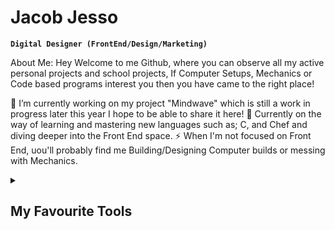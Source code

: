 # Jacob Jesso

**`Digital Designer (FrontEnd/Design/Marketing)`**

About Me: Hey Welcome to me Github, where you can observe all my active personal projects and school projects, If Computer Setups, Mechanics or Code based programs interest you then you have came to the right place!

🔭 I’m currently working on my project "Mindwave" which is still a work in progress later this year I hope to be able to share it here! 🌱 Currently on the way of learning and mastering new languages such as; C, and Chef and diving deeper into the Front End space. ⚡ When I'm not focused on Front End, uou'll probably find me Building/Designing Computer builds or messing with Mechanics.

<details>
  <summary><h2>My Favourite Tools</h2></summary>
  <-- Some badges are from http://github.com/Ileriayo/markdown-badges -->

  <h3> Programming and Markup Languages</h3>

  <p>
    <img align="left" alt="CSS" width="90px" style="padding-right:40px;" src="https://img.shields.io/badge/CSS-1572B6.svg?logo=css3&logoColor=white" />
    <img align="left" alt="HTML" width="90px" style="padding-right:40px;" src="https://img.shields.io/badge/HTML-E34F26.svg?logo=html5&logoColor=white" />
    <img align="left" alt="Node.js" width="90px" style="padding-right:40px;" src="https://img.shields.io/badge/Node.js-43853D.svg?logo=node.js&logoColor=white" />
    <img align="left" alt="Python" width="90px" style="padding-right:40px;" src="https://img.shields.io/badge/Python-14354C.svg?logo=python&logoColor=white" />
    <img align="left" alt="Python" width="90px" style="padding-right:40px;" src="https://img.shields.io/badge/Python-14354C.svg?logo=python&logoColor=white" />
  </p>

Contact Me:

My Top Open Source Projects

Top Projects I've Contifuted To

Stats and Activity

